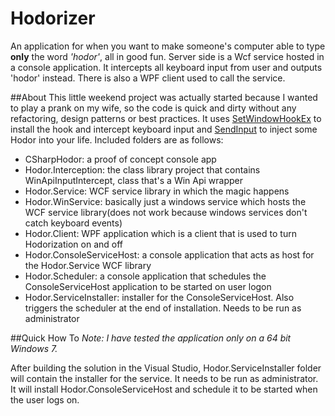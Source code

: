 Hodorizer
=========
An application for when you want to make someone's computer able to type __only__ the word *'hodor'*, all in good fun.
Server side is a Wcf service hosted in a console application. It intercepts all keyboard input from user and outputs 'hodor' instead. There is also a WPF client used to call the service.


##About
This little weekend project was actually started because I wanted to play a prank on my wife, so the code is quick and dirty without any refactoring, design patterns or best practices.
It uses [SetWindowHookEx](http://www.pinvoke.net/default.aspx/user32.setwindowshookex) to install the hook and intercept keyboard input and [SendInput](http://www.pinvoke.net/default.aspx/user32.sendinput) to inject some Hodor into your life.
Included folders are as follows:
 - CSharpHodor: a proof of concept console app
 - Hodor.Interception: the class library project that contains WinApiInputIntercept, class that's a Win Api wrapper
 - Hodor.Service: WCF service library in which the magic happens
 - Hodor.WinService: basically just a windows service which hosts the WCF service library(does not work because windows services don't catch keyboard events)
 - Hodor.Client: WPF application which is a client that is used to turn Hodorization on and off
 - Hodor.ConsoleServiceHost: a console application that acts as host for the Hodor.Service WCF library
 - Hodor.Scheduler: a console application that schedules the ConsoleServiceHost application to be started on user logon
 - Hodor.ServiceInstaller: installer for the ConsoleServiceHost. Also triggers the scheduler at the end of installation. Needs to be run as administrator

##Quick How To
*Note: I have tested the application only on a 64 bit Windows 7.*

After building the solution in the Visual Studio, Hodor.ServiceInstaller folder will contain the installer for the service. It needs to be run as administrator. It will install Hodor.ConsoleServiceHost and schedule it to be started when the user logs on. 

